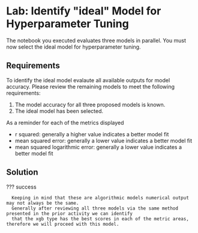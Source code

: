 # Lab: Identify "ideal" Model for Hyperparameter Tuning
The notebook you executed evaluates three models in parallel. You must now select the ideal model for hyperparameter tuning. 

## Requirements 
To identify the ideal model evalaute all available outputs for model accuracy. 
Please review the remaining models to meet the following requirements:

1. The model accuracy for all three proposed models is known.
2. The ideal model has been selected. 

As a reminder for each of the metrics displayed

- r squared: generally a higher value indicates a better model fit
- mean squared error: generally a lower value indicates a better model fit
- mean squared logarithmic error: generally a lower value indicates a better model fit

## Solution

??? success 

      Keeping in mind that these are algorithmic models numerical output may not always be the same.
      Generally after reviewing all three models via the same method presented in the prior activity we can identify 
      that the xgb type has the best scores in each of the metric areas, therefore we will proceed with this model. 
